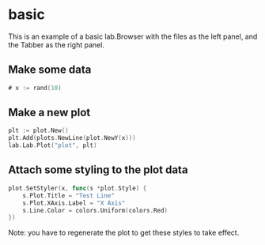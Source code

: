 # basic

This is an example of a basic lab.Browser with the files as the left panel, and the Tabber as the right panel.

## Make some data

```Go
# x := rand(10)
```

## Make a new plot

```Go
plt := plot.New()
plt.Add(plots.NewLine(plot.NewY(x)))
lab.Lab.Plot("plot", plt)
```

## Attach some styling to the plot data

```Go
plot.SetStyler(x, func(s *plot.Style) {
	s.Plot.Title = "Test Line"
	s.Plot.XAxis.Label = "X Axis"
	s.Line.Color = colors.Uniform(colors.Red)
})
```

Note: you have to regenerate the plot to get these styles to take effect.

